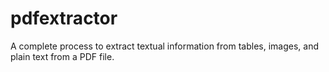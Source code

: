 # pdfextractor
A complete process to extract textual information from tables, images, and plain text from a PDF file. 

